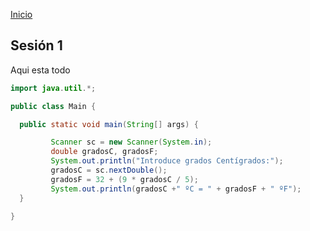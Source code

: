 <!-- No borrar o modificar -->

[Inicio](./index.md)

## Sesión 1

<!-- Su documentación aquí -->

Aqui esta todo

```java
import java.util.*;

public class Main {

  public static void main(String[] args) {

         Scanner sc = new Scanner(System.in);
         double gradosC, gradosF;
         System.out.println("Introduce grados Centígrados:");
         gradosC = sc.nextDouble();
         gradosF = 32 + (9 * gradosC / 5);
         System.out.println(gradosC +" ºC = " + gradosF + " ºF");
  }

}

```
